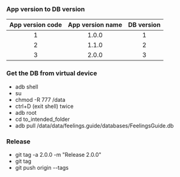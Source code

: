 ### App version to DB version
| App version code | App version name | DB version |
|:----------------:|:----------------:|:----------:|
| 1                | 1.0.0            | 1          |
| 2                | 1.1.0            | 2          |
| 3                | 2.0.0            | 3          |


### Get the DB from virtual device
- adb shell
- su
- chmod -R 777 /data
- ctrl+D (exit shell) twice
- adb root
- cd to_intended_folder
- adb pull /data/data/feelings.guide/databases/FeelingsGuide.db

### Release
- git tag -a 2.0.0 -m "Release 2.0.0"
- git tag
- git push origin --tags


